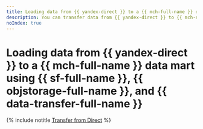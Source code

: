 ```yaml
---
title: Loading data from {{ yandex-direct }} to a {{ mch-full-name }} data mart using {{ sf-full-name }}, {{ objstorage-full-name }}, and {{ data-transfer-full-name }}
description: You can transfer data from {{ yandex-direct }} to {{ mch-name }} using {{ sf-name }}, {{ objstorage-name }}, and {{ data-transfer-name }}. To do this, first transfer your data from {{ yandex-direct }} to {{ objstorage-name }} using {{ sf-name }}, and then, from {{ objstorage-name }} to {{ mch-name }} using {{ data-transfer-name }}.
noIndex: true
---
```


# Loading data from {{ yandex-direct }} to a {{ mch-full-name }} data mart using {{ sf-full-name }}, {{ objstorage-full-name }}, and {{ data-transfer-full-name }}

{% include notitle [Transfer from Direct](../../_tutorials/dataplatform/ya-direct-mch-migration.md) %}
